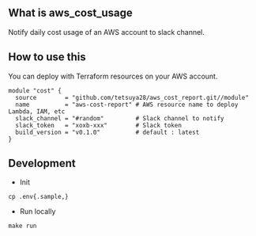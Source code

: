 ## What is aws_cost_usage
Notify daily cost usage of an AWS account to slack channel.

## How to use this
You can deploy with Terraform resources on your AWS account.

```hcl
module "cost" {
  source        = "github.com/tetsuya28/aws_cost_report.git//module"
  name          = "aws-cost-report" # AWS resource name to deploy Lambda, IAM, etc
  slack_channel = "#random"         # Slack channel to notify
  slack_token   = "xoxb-xxx"        # Slack token
  build_version = "v0.1.0"          # default : latest
}
```

## Development
- Init
```
cp .env{.sample,}
```

- Run locally
```
make run
```
